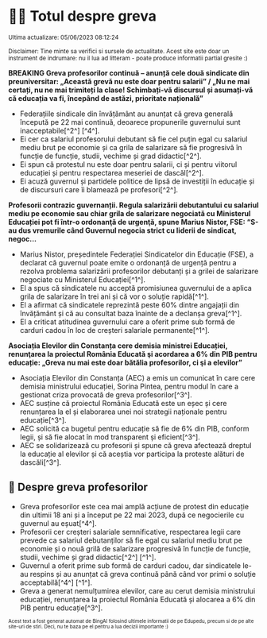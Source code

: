 # 👩‍🏫 Totul despre greva
<sub>Ultima actualizare: 05/06/2023 08:12:24</sub>

<sub>Disclaimer: Tine minte sa verifici si sursele de actualitate. Acest site este doar un instrument de indrumare: nu il lua ad litteram - poate produce informatii partial gresite :)</sub>

**BREAKING Greva profesorilor continuă – anunță cele două sindicate din preuniversitar: „Această grevă nu este doar pentru salarii” / „Nu ne mai certați, nu ne mai trimiteți la clase! Schimbați-vă discursul și asumați-vă că educația va fi, începând de astăzi, prioritate națională”**

- Federațiile sindicale din învățământ au anunțat că greva generală începută pe 22 mai continuă, deoarece propunerile guvernului sunt inacceptabile[^2^] [^4^].
- Ei cer ca salariul profesorului debutant să fie cel puțin egal cu salariul mediu brut pe economie și ca grila de salarizare să fie progresivă în funcție de funcție, studii, vechime și grad didactic[^2^].
- Ei spun că protestul nu este doar pentru salarii, ci și pentru viitorul educației și pentru respectarea meseriei de dascăl[^2^].
- Ei acuză guvernul și partidele politice de lipsă de investiții în educație și de discursuri care îi blamează pe profesori[^2^].

**Profesorii contrazic guvernanții. Regula salarizării debutantului cu salariul mediu pe economie sau chiar grila de salarizare negociată cu Ministerul Educației pot fi într-o ordonanţă de urgenţă, spune Marius Nistor, FSE: “S-au dus vremurile când Guvernul negocia strict cu liderii de sindicat, negoc...**

- Marius Nistor, președintele Federației Sindicatelor din Educație (FSE), a declarat că guvernul poate emite o ordonanță de urgență pentru a rezolva problema salarizării profesorilor debutanți și a grilei de salarizare negociate cu Ministerul Educației[^1^].
- El a spus că sindicatele nu acceptă promisiunea guvernului de a aplica grila de salarizare în trei ani și că vor o soluție rapidă[^1^].
- El a afirmat că sindicatele reprezintă peste 60% dintre angajații din învățământ și că au consultat baza înainte de a declanșa greva[^1^].
- El a criticat atitudinea guvernului care a oferit prime sub formă de carduri cadou în loc de creșteri salariale permanente[^1^].

**Asociația Elevilor din Constanța cere demisia ministrei Educației, renunţarea la proiectul România Educată şi acordarea a 6% din PIB pentru educație: „Greva nu mai este doar bătălia profesorilor, ci şi a elevilor”**

- Asociația Elevilor din Constanța (AEC) a emis un comunicat în care cere demisia ministrului educației, Sorina Pintea, pentru modul în care a gestionat criza provocată de greva profesorilor[^3^].
- AEC susține că proiectul România Educată este un eșec și cere renunțarea la el și elaborarea unei noi strategii naționale pentru educație[^3^].
- AEC solicită ca bugetul pentru educație să fie de 6% din PIB, conform legii, și să fie alocat în mod transparent și eficient[^3^].
- AEC se solidarizează cu profesorii și spune că greva afectează dreptul la educație al elevilor și că aceștia vor participa la proteste alături de dascăli[^3^].

## 🏫 Despre greva profesorilor

- Greva profesorilor este cea mai amplă acțiune de protest din educație din ultimii 18 ani și a început pe 22 mai 2023, după ce negocierile cu guvernul au eșuat[^4^].
- Profesorii cer creșteri salariale semnificative, respectarea legii care prevede ca salariul debutanților să fie egal cu salariul mediu brut pe economie și o nouă grilă de salarizare progresivă în funcție de funcție, studii, vechime și grad didactic[^2^] [^1^].
- Guvernul a oferit prime sub formă de carduri cadou, dar sindicatele le-au respins și au anunțat că greva continuă până când vor primi o soluție acceptabilă[^4^] [^1^].
- Greva a generat nemulțumirea elevilor, care au cerut demisia ministrului educației, renunțarea la proiectul România Educată și alocarea a 6% din PIB pentru educație[^3^].


<sub><sub>Acest text a fost generat automat de BingAI folosind ultimele informatii de pe Edupedu, precum si de pe alte site-uri de stiri. Deci, nu te baza pe el pentru a lua decizii importante :)</sub></sub>